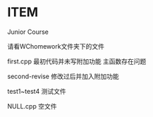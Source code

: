 # ITEM
Junior Course

请看WChomework文件夹下的文件

first.cpp     最初代码并未写附加功能 主函数存在问题

second-revise  修改过后并加入附加功能
  
test1~test4    测试文件
  
NULL.cpp      空文件
